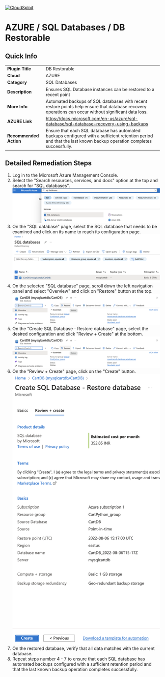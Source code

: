 [![CloudSploit](https://cloudsploit.com/img/logo-new-big-text-100.png "CloudSploit")](https://cloudsploit.com)

# AZURE / SQL Databases / DB Restorable

## Quick Info

| | |
|-|-|
| **Plugin Title** | DB Restorable |
| **Cloud** | AZURE |
| **Category** | SQL Databases |
| **Description** | Ensures SQL Database instances can be restored to a recent point |
| **More Info** | Automated backups of SQL databases with recent restore points help ensure that database recovery operations can occur without significant data loss. |
| **AZURE Link** | https://docs.microsoft.com/en-us/azure/sql-database/sql-database-recovery-using-backups |
| **Recommended Action** | Ensure that each SQL database has automated backups configured with a sufficient retention period and that the last known backup operation completes successfully. |

## Detailed Remediation Steps

1. Log in to the Microsoft Azure Management Console.
2. Select the "Search resources, services, and docs" option at the top and search for "SQL databases". </br> <img src="/resources/azure/sqldatabases/db-restorable/step2.png"/>
3. On the "SQL database" page, select the SQL database that needs to be examined and click on its name to reach its configuration page.</br> <img src="/resources/azure/sqldatabases/db-restorable/step3.png"/>
4. On the selected "SQL database" page, scroll down the left navigation panel and select "Overview" and click on "Restore" button at the top.</br> <img src="/resources/azure/sqldatabases/db-restorable/step4.png"/>
5. On the "Create SQL Database - Restore database" page, select the desired configuration and click "Review + Create" at the bottom.</br> <img src="/resources/azure/sqldatabases/db-restorable/step4.png"/>
6. On the "Review + Create" page, click on the "Create" button.</br> <img src="/resources/azure/sqldatabases/db-restorable/step6.png"/>
7. On the restored database, verify that all data matches with the current database.
8. Repeat steps number 4 - 7 to ensure that each SQL database has automated backups configured with a sufficient retention period and that the last known backup operation completes successfully.</br>
